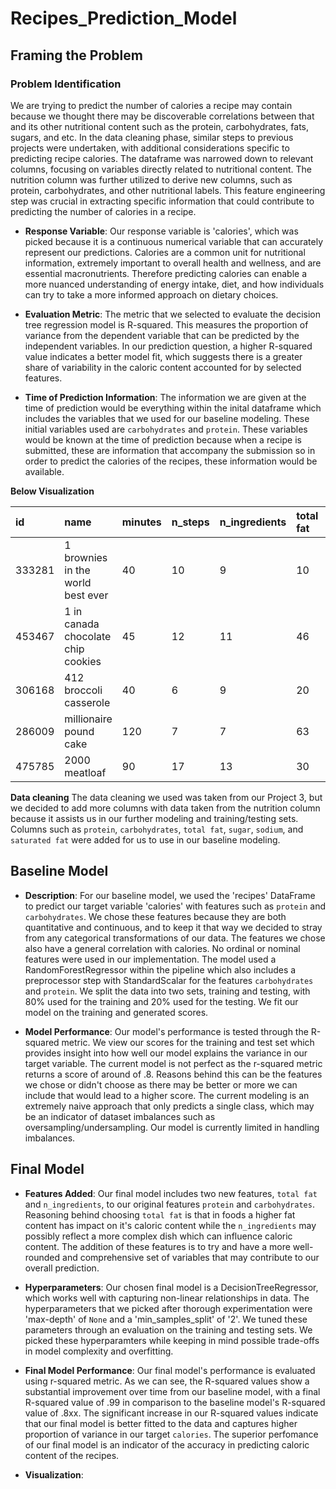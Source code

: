 # Recipes_Prediction_Model

## Framing the Problem

### Problem Identification

We are trying to predict the number of calories a recipe may contain because we thought there may be discoverable correlations between that and its other nutritional content such as the protein, carbohydrates, fats, sugars, and etc. In the data cleaning phase, similar steps to previous projects were undertaken, with additional considerations specific to predicting recipe calories. The dataframe was narrowed down to relevant columns, focusing on variables directly related to nutritional content. The nutrition column was further utilized to derive new columns, such as protein, carbohydrates, and other nutritional labels. This feature engineering step was crucial in extracting specific information that could contribute to predicting the number of calories in a recipe.

- **Response Variable**: 
Our response variable is 'calories', which was picked because it is a continuous numerical variable that can accurately represent our predictions. Calories are a common unit for nutritional information, extremely important to overall health and wellness, and are essential macronutrients. Therefore predicting calories can enable a more nuanced understanding of energy intake, diet, and how individuals can try to take a more informed approach on dietary choices. 

- **Evaluation Metric**: 
The metric that we selected to evaluate the decision tree regression model is R-squared. This measures the proportion of variance from the dependent variable that can be predicted by the independent variables. In our prediction question, a higher R-squared value indicates a better model fit, which suggests there is a greater share of variability in the caloric content accounted for by selected features. 

- **Time of Prediction Information**: 
The information we are given at the time of prediction would be everything within the inital dataframe which includes the variables that we used for our baseline modeling. These initial variables used are `carbohydrates` and `protein`. These variables would be known at the time of prediction because when a recipe is submitted, these are information that accompany the submission so in order to predict the calories of the recipes, these information would be available.

**Below Visualization**

|     id | name                                 |   minutes |   n_steps |   n_ingredients |   total fat |   sugar |   sodium |   protein |   saturated fat |   carbohydrates |   calories |
|:-------|:-------------------------------------|:----------|:----------|:----------------|:------------|:--------|:---------|:----------|:----------------|:----------------|:-----------|
| 333281 | 1 brownies in the world    best ever |        40 |        10 |               9 |          10 |      50 |        3 |         3 |              19 |               6 |      138.4 |
| 453467 | 1 in canada chocolate chip cookies   |        45 |        12 |              11 |          46 |     211 |       22 |        13 |              51 |              26 |      595.1 |
| 306168 | 412 broccoli casserole               |        40 |         6 |               9 |          20 |       6 |       32 |        22 |              36 |               3 |      194.8 |
| 286009 | millionaire pound cake               |       120 |         7 |               7 |          63 |     326 |       13 |        20 |             123 |              39 |      878.3 |
| 475785 | 2000 meatloaf                        |        90 |        17 |              13 |          30 |      12 |       12 |        29 |              48 |               2 |      267   |


**Data cleaning** 
The data cleaning we used was taken from our Project 3, but we decided to add more columns with data taken from the nutrition column because it assists us in our further modeling and training/testing sets. Columns such as `protein`, `carbohydrates`, `total fat`, `sugar`, `sodium`, and `saturated fat` were added for us to use in our baseline modeling. 


## Baseline Model

- **Description**: 
For our baseline model, we used the 'recipes' DataFrame to predict our target variable 'calories' with features such as `protein` and `carbohydrates`. We chose these features because they are both quantitative and continuous, and to keep it that way we decided to stray from any categorical transformations of our data. The features we chose also have a general correlation with calories. No ordinal or nominal features were used in our implementation. The model used a RandomForestRegressor within the pipeline which also includes a preprocessor step with StandardScalar for the features `carbohydrates` and `protein`. We split the data into two sets, training and testing, with 80% used for the training and 20% used for the testing. We fit our model on the training and generated scores. 

- **Model Performance**: 
Our model's performance is tested through the R-squared metric. We view our scores for the training and test set which provides insight into how well our model explains the variance in our target variable. The current model is not perfect as the r-squared metric returns a score of around of .8. Reasons behind this can be the features we chose or didn't choose as there may be better or more we can include that would lead to a higher score. The current modeling is an extremely naive approach that only predicts a single class, which may be an indicator of dataset imbalances such as oversampling/undersampling. Our model is currently limited in handling imbalances.

## Final Model

- **Features Added**:
Our final model includes two new features, `total fat` and `n_ingredients`, to our original features `protein` and `carbohydrates`. Reasoning behind choosing `total fat` is that in foods a higher fat content has impact on it's caloric content while the `n_ingredients` may possibly reflect a more complex dish which can influence caloric content. The addition of these features is to try and have a more well-rounded and comprehensive set of variables that may contribute to our overall prediction. 

- **Hyperparameters**:
Our chosen final model is a DecisionTreeRegressor, which works well with capturing non-linear relationships in data. The hyperparameters that we picked after thorough experimentation were 'max-depth' of `None` and a 'min_samples_split' of '2'. We tuned these parameters through an evaluation on the training and testing sets. We picked these hyperparamters while keeping in mind possible trade-offs in model complexity and overfitting. 

- **Final Model Performance**:
Our final model's performance is evaluated using r-squared metric. As we can see, the R-squared values show a substantial improvement over time from our baseline model, with a final R-squared value of .99 in comparison to the baseline model's R-squared value of .8xx. The significant increase in our R-squared values indicate that our final model is better fitted to the data and captures higher proportion of variance in our target `calories`. The superior perfomance of our final model is an indicator of the accuracy in predicting caloric content of the recipes. 

- **Visualization**:

